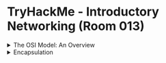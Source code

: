 #  TryHackMe - Introductory Networking (Room 013)

<details><summary>The OSI Model: An Overview</summary>
<p>

![](/Introductory%20Networking/images/osi.png)

The OSI (Open Systems Interconnection) model is a standardized model which is used to demonstrate the theory behind networking

In practice, it is the more compact TCP/IP model that real-world networking is based off but the OSI model is easier to get an initial understanding from

The OSI model consists of seven layers:

* Application
* Presentation
* Session
* Transport
* Network
* Data Link
* Physical

## Layer 7 - Application

The application layer essentially provides networking options to programs running on a PC. It works almost exclusively with applications, providing an interface for them to use in order to transmit data. When data is given to the application layer, it is passed down into the presentation layer

## Layer 6 - Presentation

The presentation layer receives data from the application layer. This data tends to be in a format that the application understands but not necessarily in a standardized format that could be understood by the application layer in the __receiving computer__

The presentation layer translates the data into a standardized format, as well as handles __encryption, compression__ or other __transformations__ to the data. With this complete, the data is passed down to the session layer

## Layer 5 - Session

When the session layer receives the correctly formatted data from the presentation layer, it looks to see if it can set up a connection with the other computer across the network. If it cannot, it sends back an error and the process goes no further. If a session can be established, then it is the job of the session layer to maintain it, as well as co-operate with the session layer of the remote computer in order to synchronize communications

The session layer is particularly important as the session that it creates is unique to the communication in question. This is what allows you to make multiple requests to different endpoints simultaenously without all the data getting mixed up

When the session layer has successfully logged a connection between the host and remote comptuer, the data is passed down to the transport layer

## Layer 4 - Transport

The transport layer servers numerous important functions. Its first purpose is to choose the protocol over which the data is to be transmitted. The two most common protocols in the transport layer are TCP and UDP

With TCP, the transmission is connection-based which means that a connection between the computers is established and maintained for the duration of the request. This allows for a reliable transmission, as the connection can be used to ensure that the packets ALL get to the right place. A TCP connection allows the two computers to remain in constant communication to ensure that the data is sent at an acceptable speed, and that any lost data is re-sent

With UDP, the opposite is true. Packets of data are eseentially thrown at the receiving computer - if it cannot keep up then that's its problem

This means that TCP would usually be chosen for situations where accuracy is favoured over speed (file transfers, loading a webpage, etc...) and UDP would be used in situations where speed is more important (video streaming)

With a protocol selected, the transport layer then divides the transmission up into bite-sized pieces - over TCP they are called __segments__ and over UDP they are called __datagrams__ - which makes it easire to transmit the message successfully


## Layer 3 - Network

The network layer is responsible for locating the destination of your request. For example, the Internet is a huge network; when you want to request information from a webpage, it is the network layer that takes the IP address for the page and figures out the best route to take.

At this stage, we are working with what is referred to as __Logical Addressing__  which are still software controlled. Logical addresses are used to provide order to networks, categorizing them and allowing us to properly sort them

The most common form of logical addressing is the IPv4 format - 192.168.1.1 for example

## Layer 2 - Data Link

The data link layer focuses on the __physical addressing__ of the transmission. It receives a packet from the network layer and adds in the physical MAC address of the receiving endpoint. Inside every network enabled computer is a Network Interface Card (NIC) which comes with a unique MAC (Media Access Control) address to identify it

MAC addresses are set by the manufacturer and literally burnt into the card - they cannot be changed but can be __spoofed__. When information is sent across a network, it is the physical address that is used to identify where exactly to send the information

Additionally, it is the job of the data link layer to present the data in a format suitable for transmission

The data link layer also servers an important function when it receives data, as it checks the received information to make sure that it has not been corrupted during transmission, which would well happen when the data is transmitted by layer 1

## Layer 1

The physical layer is right down to the hardware. This is where the electrical pulses that make up data transfer over a network are sent and received. It is the job of the physical layer to convert the binary data of the transmission into signals and transmit them across the network, as well as receiving incoming signals and converting them back into binary data

</p>
</details>

<details><summary>Encapsulation</summary>
<p>

![](/Introductory%20Networking/images/internet.png)

As the data is passed down each layer of the model, more information containing details specific to the layer in question is added on to the start of the transmission

The header added by the Network layer would include things like the source and destination IP addresses, and the header added by the Transport layer would include (amongst other things) information specific to the protocol being used

The data link layer also adds a piece on at the end of the transmission, which is used to verify that the data has not been corrupted on transmission - also has the added bonus of increased security, as the data cannot be intercepted and tampered with without breaking the trailer

The whole process is referred to as __encapsulation__ - the process by which data can be sent from one computer to another

![](/Introductory%20Networking/images/encap.png)

Notice that the encapsulated data is given a different name at different steps of the process. In layers 7, 6 and 5, the data is simply referred to as __data__

In the transport layer, the encapsulated data is referred to as a __segment__ or a __datagram__ depending on whether TCP or UDP has been selected.

At the network layer, the data is referred to as __packets__. When the packets get passed down to the Data Link layer, it becomes a __frame__ and by the time it is transmitted across a network, the frame is broken down into __bits__

When the message is received by the second computer, it reverses the process - starting at the physical layer and workign up
